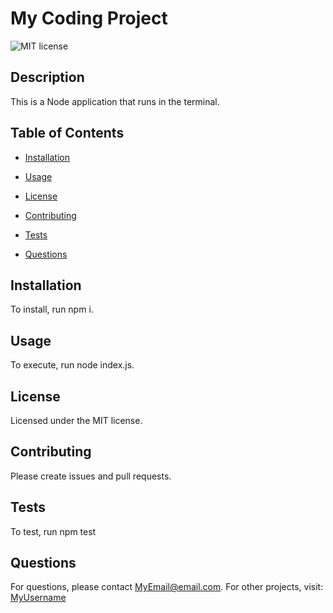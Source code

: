 # My Coding Project
![MIT license](https://img.shields.io/badge/License-MIT-blue.svg)


## Description

This is a Node application that runs in the terminal.

## Table of Contents

* [Installation](#installation)
* [Usage](#usage)
* [License](#license)

* [Contributing](#contributing)
* [Tests](#tests)
* [Questions](#questions)


## Installation

To install, run npm i.

## Usage
  
To execute, run node index.js.


## License

  Licensed under the MIT license.

  


## Contributing
  
Please create issues and pull requests.

## Tests

To test, run npm test

## Questions

For questions, please contact MyEmail@email.com.
For other projects, visit: [MyUsername](https://github.com/undefined)
